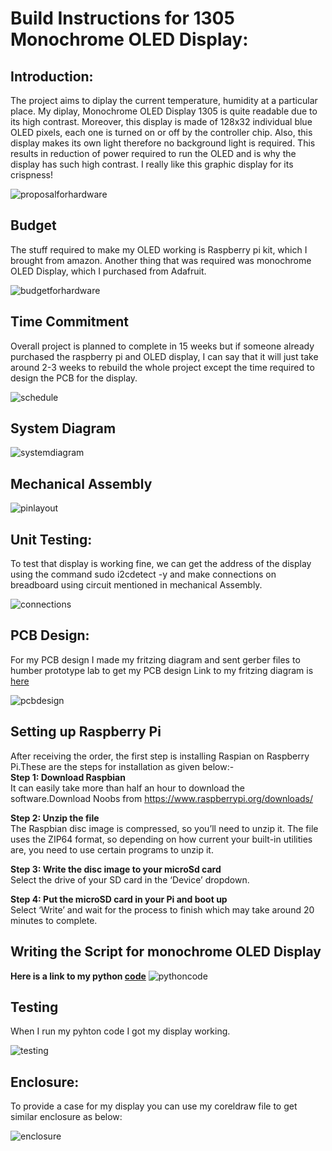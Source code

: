 Build Instructions for 1305 Monochrome OLED Display:
====================================================
## Introduction:
The project aims to diplay the current temperature, humidity at a particular place. My diplay, Monochrome OLED Display 1305 is quite readable due to its high contrast. Moreover, this display is made of 128x32 individual blue OLED pixels, each one is turned on or off by the controller chip. Also, this display makes its own light therefore no background light is required. This results in reduction of power required to run the OLED and is why the display has such high contrast. I really like this graphic display for its crispness!<br>

![proposalforhardware](https://user-images.githubusercontent.com/43180933/49705814-3d5c1300-fbef-11e8-890e-07a907621242.PNG)

## Budget
The stuff required to make my OLED working is Raspberry pi kit, which I brought from amazon. Another thing that was required was monochrome OLED Display, which I purchased from Adafruit.<br>

![budgetforhardware](https://user-images.githubusercontent.com/43180933/49705945-59ac7f80-fbf0-11e8-821e-965189972120.PNG)

## Time Commitment
Overall project is planned to complete in 15 weeks but if someone already purchased the raspberry pi and OLED display, I can say that it will just take around 2-3 weeks to rebuild the whole project except the time required to design the PCB for the display.<br>

![schedule](https://user-images.githubusercontent.com/43180933/49832270-27bc2a00-fd64-11e8-983a-34ea43f0a31d.PNG)

## System Diagram
![systemdiagram](https://user-images.githubusercontent.com/43180933/49834777-4114a480-fd6b-11e8-815e-42ef9fa89a5a.PNG)

## Mechanical Assembly
![pinlayout](https://user-images.githubusercontent.com/43180933/49834382-3c032580-fd6a-11e8-9d43-70839d13152f.PNG)

## Unit Testing:
To test that display is working fine, we can get the address of the display using the command sudo i2cdetect -y 
 and make connections on breadboard using circuit mentioned in mechanical Assembly.<br>
 
 ![connections](https://user-images.githubusercontent.com/43180933/49836050-42e06700-fd6f-11e8-9c98-8a912269ce1c.PNG)

## PCB Design:
For my PCB design I made my fritzing diagram and sent gerber files to humber prototype lab to get my PCB design
Link to my fritzing diagram is [here](https://github.com/Jasleen-Grewal/Nursery/blob/master/sensor.fzz)

![pcbdesign](https://user-images.githubusercontent.com/43180933/49835658-ef214e00-fd6d-11e8-8c91-eb5a7f47f169.PNG)

## Setting up Raspberry Pi
After receiving the order, the first step is installing Raspian on Raspberry Pi.These are the steps for installation as given below:-<br>
**Step 1: Download Raspbian**<br>
It can easily take more than half an hour to download the software.Download Noobs from https://www.raspberrypi.org/downloads/<br>

**Step 2: Unzip  the file**<br>
The Raspbian disc image is compressed, so you’ll need to unzip it. The file uses the ZIP64 format, so depending on how current your built-in utilities are, you need to use certain programs to unzip it.<br>

**Step 3: Write the disc image to your microSd card**<br>
Select the drive of your SD card in the ‘Device’ dropdown.

**Step 4: Put the microSD card in your Pi and boot up**<br>
Select ‘Write’ and wait for the process to finish which may take around 20 minutes to complete.

## Writing the Script for monochrome OLED Display
**Here is a link to my python [code](https://github.com/adafruit/Adafruit_Python_SSD1306)**
![pythoncode](https://user-images.githubusercontent.com/43180933/49834174-bf704700-fd69-11e8-9fed-bae6b7422870.PNG)
## Testing
When I run my pyhton code I got my display working.<br>

![testing](https://user-images.githubusercontent.com/43180933/49834540-a2884380-fd6a-11e8-89b5-312743589c27.PNG)

## Enclosure:
To provide a case for my display you can use my coreldraw file to get similar enclosure as below:<br>

![enclosure](https://user-images.githubusercontent.com/43180933/49835880-a1f1ac00-fd6e-11e8-872a-5ee516fe5049.PNG)


